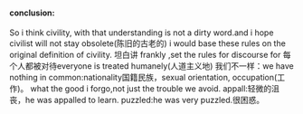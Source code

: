 #### conclusion:
So i think civility, with that understanding is not a dirty word.and i hope civilist will not stay obsolete(陈旧的古老的)
i would base these rules on the original definition of civility.
坦白讲 frankly ,set the rules for discourse for 
每个人都被对待everyone is treated humanely(人道主义地)
我们不一样：we have nothing in common:nationality国籍民族，sexual orientation, occupation(工作)。
what the good i forgo,not just the trouble we avoid.
appall:轻微的沮丧，he was appalled to learn.
puzzled:he was very puzzled.很困惑。

